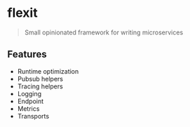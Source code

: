 # flexit

> Small opinionated framework for writing microservices

## Features

* Runtime optimization
* Pubsub helpers
* Tracing helpers
* Logging
* Endpoint
* Metrics
* Transports
